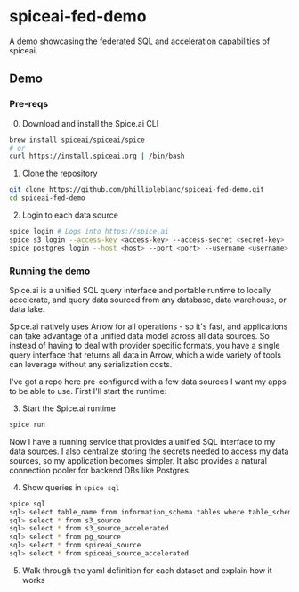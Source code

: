 # spiceai-fed-demo
A demo showcasing the federated SQL and acceleration capabilities of spiceai.

## Demo

### Pre-reqs

0. Download and install the Spice.ai CLI

```bash
brew install spiceai/spiceai/spice
# or
curl https://install.spiceai.org | /bin/bash
```

1. Clone the repository

```bash
git clone https://github.com/phillipleblanc/spiceai-fed-demo.git
cd spiceai-fed-demo
```

2. Login to each data source

```bash
spice login # Logs into https://spice.ai
spice s3 login --access-key <access-key> --access-secret <secret-key>
spice postgres login --host <host> --port <port> --username <username> --password <password> --database <database>
```

### Running the demo

Spice.ai is a unified SQL query interface and portable runtime to locally accelerate, and query data sourced from any database, data warehouse, or data lake.

Spice.ai natively uses Arrow for all operations - so it's fast, and applications can take advantage of a unified data model across all data sources. So instead of having to deal with provider specific formats, you have a single query interface that returns all data in Arrow, which a wide variety of tools can leverage without any serialization costs.

I've got a repo here pre-configured with a few data sources I want my apps to be able to use. First I'll start the runtime:

3. Start the Spice.ai runtime

```bash
spice run
```

Now I have a running service that provides a unified SQL interface to my data sources. I also centralize storing the secrets needed to access my data sources, so my application becomes simpler. It also provides a natural connection pooler for backend DBs like Postgres.

4. Show queries in `spice sql`

```bash
spice sql
sql> select table_name from information_schema.tables where table_schema = 'public'
sql> select * from s3_source
sql> select * from s3_source_accelerated
sql> select * from pg_source
sql> select * from spiceai_source
sql> select * from spiceai_source_accelerated
```

5. Walk through the yaml definition for each dataset and explain how it works